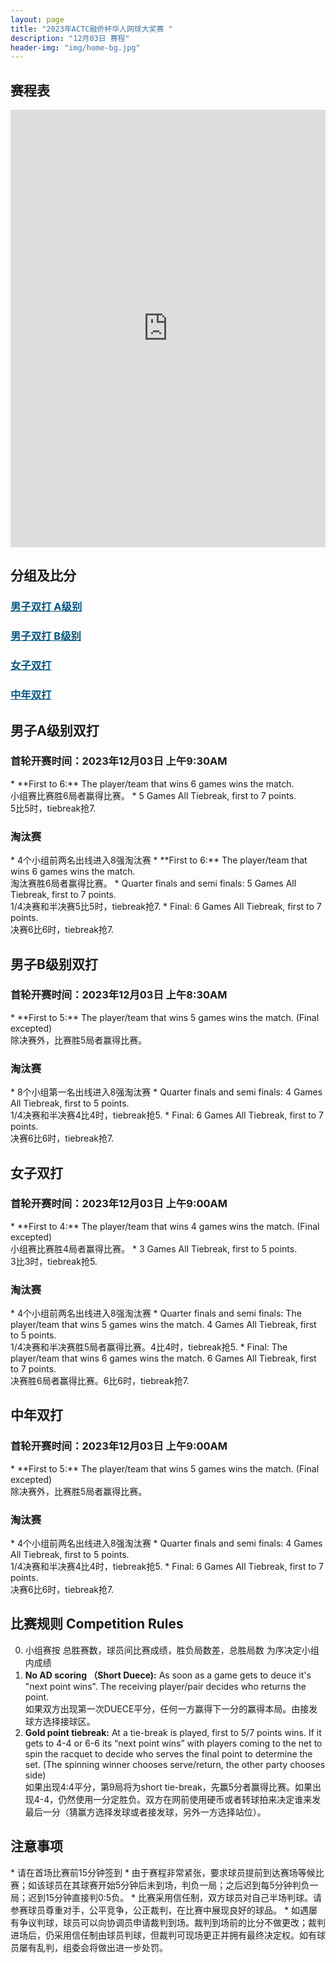 ```yaml
---
layout: page
title: "2023年ACTC融侨杯华人网球大奖赛 "
description: "12月03日 赛程"
header-img: "img/home-bg.jpg"
---
```


<h2>赛程表</h2>
<iframe width="100%" height="700" frameborder="0" scrolling="auto" allowtransparency="true" src="https://docs.google.com/spreadsheets/d/e/2PACX-1vQK7qDkRsWZmhgxNjBs7aX9KVi020apFji6LcbAvQR6tlilbMaLaniHIAcvUwwh_AtOPl6_SXiMYu5x/pubhtml?gid=0&single=true"></iframe>

<h2>分组及比分</h2>
<h3> <a href="{{ site.baseurl }}/2023/draw/double_a" target="_blank" style="color:#005580">男子双打 A级别</a></h3>
<h3> <a href="{{ site.baseurl }}/2023/draw/double_b" target="_blank" style="color:#005580">男子双打 B级别</a></h3>
<h3> <a href="{{ site.baseurl }}/2023/draw/double_w" target="_blank" style="color:#005580">女子双打</a></h3>
<h3> <a href="{{ site.baseurl }}/2023/draw/double_s" target="_blank" style="color:#005580">中年双打</a></h3>


<h2><p class="text-center">男子A级别双打</p></h2>
<h3>首轮开赛时间：2023年12月03日 上午9:30AM</h3>
* **First to 6:** The player/team that wins 6 games wins the match. <br>小组赛比赛胜6局者赢得比赛。
* 5 Games All Tiebreak, first to 7 points. <br>5比5时，tiebreak抢7.
<h3>淘汰赛</h3>
* 4个小组前两名出线进入8强淘汰赛
* **First to 6:** The player/team that wins 6 games wins the match. <br>淘汰赛胜6局者赢得比赛。
* Quarter finals and semi finals: 5 Games All Tiebreak, first to 7 points. <br>1/4决赛和半决赛5比5时，tiebreak抢7.
* Final: 6 Games All Tiebreak, first to 7 points. <br>决赛6比6时，tiebreak抢7.

<h2><p class="text-center">男子B级别双打</p></h2>
<h3>首轮开赛时间：2023年12月03日 上午8:30AM</h3>
* **First to 5:** The player/team that wins 5 games wins the match. (Final excepted)<br>除决赛外，比赛胜5局者赢得比赛。
<h3>淘汰赛</h3>
* 8个小组第一名出线进入8强淘汰赛
* Quarter finals and semi finals: 4 Games All Tiebreak, first to 5 points. <br>1/4决赛和半决赛4比4时，tiebreak抢5.
* Final: 6 Games All Tiebreak, first to 7 points. <br>决赛6比6时，tiebreak抢7.

<h2><p class="text-center">女子双打</p></h2>
<h3>首轮开赛时间：2023年12月03日 上午9:00AM</h3>
* **First to 4:** The player/team that wins 4 games wins the match. (Final excepted)<br>小组赛比赛胜4局者赢得比赛。
* 3 Games All Tiebreak, first to 5 points. <br>3比3时，tiebreak抢5.
<h3>淘汰赛</h3>
* 4个小组前两名出线进入8强淘汰赛
* Quarter finals and semi finals: The player/team that wins 5 games wins the match. 4 Games All Tiebreak, first to 5 points. <br>1/4决赛和半决赛胜5局者赢得比赛。4比4时，tiebreak抢5.
* Final: The player/team that wins 6 games wins the match. 6 Games All Tiebreak, first to 7 points. <br>决赛胜6局者赢得比赛。6比6时，tiebreak抢7.

<h2><p class="text-center">中年双打</p></h2>
<h3>首轮开赛时间：2023年12月03日 上午9:00AM</h3>
* **First to 5:** The player/team that wins 5 games wins the match. (Final excepted)<br>除决赛外，比赛胜5局者赢得比赛。
<h3>淘汰赛</h3>
* 4个小组前两名出线进入8强淘汰赛
* Quarter finals and semi finals: 4 Games All Tiebreak, first to 5 points. <br>1/4决赛和半决赛4比4时，tiebreak抢5.
* Final: 6 Games All Tiebreak, first to 7 points. <br>决赛6比6时，tiebreak抢7.


<h2 class="page-header">比赛规则 Competition Rules</h2>

0. 小组赛按 总胜赛数，球员间比赛成绩，胜负局数差，总胜局数 为序决定小组内成绩
1. **No AD scoring （Short Duece):** As soon as a game gets to deuce it's "next point wins". The receiving player/pair decides who returns the point.<br>如果双方出现第一次DUECE平分，任何一方赢得下一分的赢得本局。由接发球方选择接球区。
2. **Gold point tiebreak:** At a tie-break is played, first to 5/7 points wins. If it gets to 4-4 or 6-6 its “next point wins” with players coming to the net to spin the racquet to decide who serves the final point to determine the set. (The spinning winner chooses serve/return, the other party chooses side)<br>如果出现4:4平分，第9局将为short tie-break，先赢5分者赢得比赛。如果出现4-4，仍然使用一分定胜负。双方在网前使用硬币或者转球拍来决定谁来发最后一分（猜赢方选择发球或者接发球，另外一方选择站位）。

<h2>注意事项</h2>
* 请在首场比赛前15分钟签到
* 由于赛程非常紧张，要求球员提前到达赛场等候比赛；如该球员在其球赛开始5分钟后未到场，判负一局；之后迟到每5分钟判负一局；迟到15分钟直接判0:5负。
* 比赛采用信任制，双方球员对自己半场判球。请参赛球员尊重对手，公平竞争，公正裁判，在比赛中展现良好的球品。
* 如遇屡有争议判球，球员可以向协调员申请裁判到场。裁判到场前的比分不做更改；裁判进场后，仍采用信任制由球员判球，但裁判可现场更正并拥有最终决定权。如有球员屡有乱判，组委会将做出进一步处罚。
